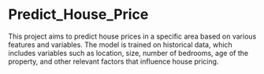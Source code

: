 # Predict_House_Price
This project aims to predict house prices in a specific area based on various features and variables. The model is trained on historical data, which includes variables such as location, size, number of bedrooms, age of the property, and other relevant factors that influence house pricing.

